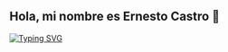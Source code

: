## Hola, mi nombre es Ernesto Castro 👋
[![Typing SVG](https://readme-typing-svg.demolab.com/?lines=Analista+de+datos;Automatizacion+Industrial;Ingeniero+Electronico)](https://git.io/typing-svg)
<!--
**ercastrob76/ercastrob76** is a ✨ _special_ ✨ repository because its `README.md` (this file) appears on your GitHub profile.

Here are some ideas to get you started:

🔭 Analista de datos
- 🌱 I’m currently learning ...
- 👯 I’m looking to collaborate on ...
- 🤔 I’m looking for help with ...
- 💬 Ask me about ...
- 📫 How to reach me: ...
- 😄 Pronouns: ...
- ⚡ Fun fact: ...
-->
